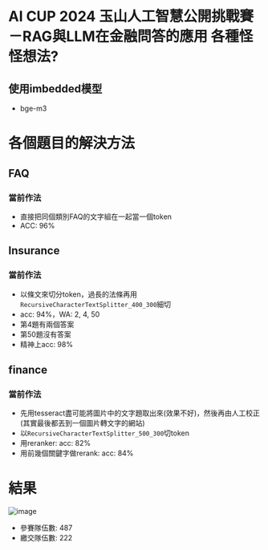 # AI CUP 2024 玉山人工智慧公開挑戰賽－RAG與LLM在金融問答的應用 各種怪怪想法?

## 使用imbedded模型
- bge-m3

# 各個題目的解決方法

## FAQ
### 當前作法
- 直接把同個類別FAQ的文字組在一起當一個token
- ACC: 96%


## Insurance
### 當前作法
- 以條文來切分token，過長的法條再用```RecursiveCharacterTextSplitter_400_300```細切
- acc: 94%，WA: 2, 4, 50
- 第4題有兩個答案
- 第50題沒有答案
- 精神上acc: 98%

## finance
### 當前作法
- 先用tesseract盡可能將圖片中的文字題取出來(效果不好)，然後再由人工校正(其實最後都丟到一個圖片轉文字的網站)
- 以```RecursiveCharacterTextSplitter_500_300```切token
- 用reranker: acc: 82%
- 用前幾個關鍵字做rerank: acc: 84%


# 結果
![image](https://github.com/user-attachments/assets/825d8338-2f54-46eb-9568-e4b2aa6aea3a)

- 參賽隊伍數: 487
- 繳交隊伍數: 222
